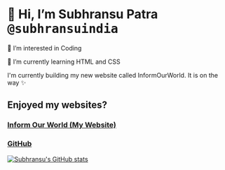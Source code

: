 

 # 👋 Hi, I’m Subhransu Patra <kbd>@subhransuindia</kbd></h1>
 👀 I’m interested in Coding
 
 🌱 I’m currently learning HTML and CSS
 
I'm currently building my new website called InformOurWorld. It is on the way ✨ 

## Enjoyed my websites?

### [Inform Our World (My Website)](https://inform-our-world.github.io/)

### [GitHub](https://github.com/subhransuindia/)

[![Subhransu's GitHub stats](https://github-readme-stats.vercel.app/api?username=subhransuindia)](https://github.com/anuraghazra/github-readme-stats)

<!---
subhransuindia/subhransuindia is a ✨ special ✨ repository because its `README.md` (this file) appears on your GitHub profile.
You can click the Preview link to take a look at your changes.
--->
